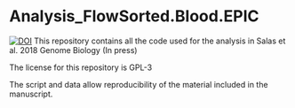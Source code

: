 # Analysis_FlowSorted.Blood.EPIC
[![DOI](https://zenodo.org/badge/132164447.svg)](https://zenodo.org/badge/latestdoi/132164447)
This repository contains all the code used for the analysis in Salas et al. 2018 
Genome Biology (In press)

The license for this repository is GPL-3

The script and data allow reproducibility of the material included in the 
manuscript.

